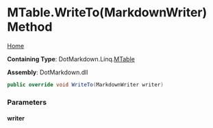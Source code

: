 <a name="_top"></a>

# MTable\.WriteTo\(MarkdownWriter\) Method

[Home](../../../../README.md#_top)

**Containing Type**: DotMarkdown\.Linq\.[MTable](../README.md#_top)

**Assembly**: DotMarkdown\.dll

```csharp
public override void WriteTo(MarkdownWriter writer)
```

### Parameters

#### writer

